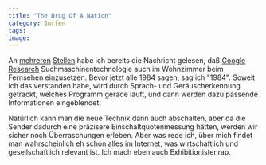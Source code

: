 ```yaml
---
title: "The Drug Of A Nation"
category: Surfen
tags: 
image: 
---
```


An [mehreren](http://www.symlink.ch/article.pl?sid=06/06/11/1154241) [Stellen](http://www.mangolassi.org/covell/pubs/euroITV-2006.pdf) habe ich bereits die Nachricht gelesen, daß [Google Research](http://labs.google.com/papers/index.html) Suchmaschinentechnologie auch im Wohnzimmer beim Fernsehen einzusetzen. Bevor jetzt alle 1984 sagen, sag ich "1984". Soweit ich das verstanden habe, wird durch Sprach- und Geräuscherkennung getrackt, welches Programm gerade läuft, und dann werden dazu passende Informationen eingeblendet.  

  

Natürlich kann man die neue Technik dann auch abschalten, aber da die Sender dadurch eine präzisere Einschaltquotenmessung hätten, werden wir sicher noch Überraschungen erleben. Aber was rede ich, über mich findet man wahrscheinlich eh schon alles im Internet, was wirtschaftlich und gesellschaftlich relevant ist. Ich mach eben auch Exhibitionistenrap.